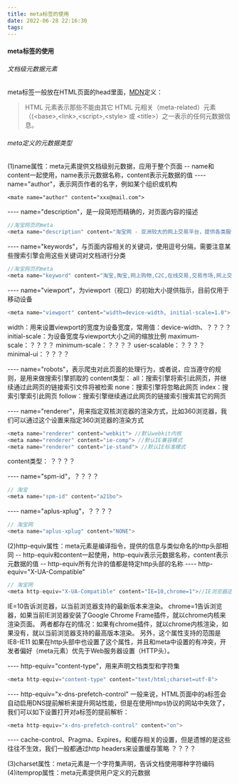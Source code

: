 ```yaml
---
title: meta标签的使用
date: 2022-06-28 22:16:30
tags:
---
```


#### meta标签的使用

###### <meta>文档级元数据元素
meta标签一般放在HTML页面的head里面，[MDN](https://developer.mozilla.org/zh-CN/docs/Web/HTML/Element/meta)定义：
>HTML <meta> 元素表示那些不能由其它 HTML 元相关（meta-related）元素（(\<base\>,\<link\>,\<script\>,\<style\> 或 \<title\>）之一表示的任何元数据信息。

<!-- more -->
###### meta定义的元数据类型
(1)name属性：meta元素提供文档级别元数据，应用于整个页面
-- name和content一起使用，name表示元数据名称，content表示元数据的值
---- name="author"，表示网页作者的名字，例如某个组织或机构
```
<mate name="author" content="xxx@mail.com">
```

---- name="description"，是一段简短而精确的，对页面内容的描述
```javascript
//淘宝网页的meta
<meta name="description" content="淘宝网 - 亚洲较大的网上交易平台，提供各类服饰、美容、家居、数码、话费/点卡充值… 数亿优质商品，同时提供担保交易(先收货后付款)等安全交易保障服务，并由商家提供退货承诺、破损补寄等消费者保障服务，让你安心享受网上购物乐趣！">
```

---- name="keywords"，与页面内容相关的关键词，使用逗号分隔，需要注意某些搜索引擎会用这些关键词对文档进行分类
```javascript
//淘宝网页的meta
<meta name="keyword" content="淘宝,掏宝,网上购物,C2C,在线交易,交易市场,网上交易,交易市场,网上买,网上卖,购物网站,团购,网上贸易,安全购物,电子商务,放心买,供应,买卖信息,网店,一口价,拍卖,网上开店,网络购物,打折,免费开店,网购,频道,店铺">
```

---- name="viewport"，为viewport（视口）的初始大小提供指示，目前仅用于移动设备
```javascript
<meta name="viewport" content="width=device-width, initial-scale=1.0">
```
width：用来设置viewport的宽度为设备宽度，常用值：device-width、？？？？
initial-scale：为设备宽度与viewport大小之间的缩放比例
maximum-scale：？？？？
minimum-scale：？？？？
user-scalable：？？？？
minimal-ui：？？？？

---- name="robots"，表示爬虫对此页面的处理行为，或者说，应当遵守的规则，是用来做搜索引擎抓取的
content类型：
all：搜索引擎将索引此网页，并继续通过此网页的链接索引文件将被检索
none：搜索引擎将忽略此网页
index：搜索引擎索引此网页
follow：搜索引擎继续通过此网页的链接索引搜索其它的网页

---- name="renderer"，用来指定双核浏览器的渲染方式，比如360浏览器，我们可以通过这个设置来指定360浏览器的渲染方式
```javascript
<meta name="renderer" content="webkit"> //默认webkit内核
<meta name="renderer" content="ie-comp"> //默认IE兼容模式
<meta name="renderer" content="ie-stand"> //默认IE标准模式
```
content类型：
？？？？

---- name="spm-id"，？？？？
```javascript
// 淘宝
<meta name="spm-id" content="a21bo">
```
---- name="aplus-xplug"，？？？？
```javascript
// 淘宝网
<meta name="aplus-xplug" content="NONE">
```


(2)http-equiv属性：meta元素是编译指令，提供的信息与类似命名的http头部相同
-- http-equiv和content一起使用，http-equiv表示元数据名称，content表示元数据的值
-- http-equiv所有允许的值都是特定http头部的名称
---- http-equiv="X-UA-Compatible"
```javascript
// 淘宝网
<meta http-equiv="X-UA-Compatible" content="IE=10,chrome=1">//IE浏览器适配
```
IE=10告诉浏览器，以当前浏览器支持的最新版本来渲染。
chrome=1告诉浏览器，如果当前IE浏览器安装了Google Chrome Frame插件，就以chrome内核来渲染页面。
两者都存在的情况：如果有chrome插件，就以chrome内核渲染，如果没有，就以当前浏览器支持的最高版本渲染。
另外，这个属性支持的范围是IE8-IE11
如果在http头部中也设置了这个属性，并且和meta中设置的有冲突，开发者偏好（meta元素）优先于Web服务器设置（HTTP头）。

---- http-equiv="content-type"，用来声明文档类型和字符集
```javascript
<meta http-equiv="content-type" content="text/html;charset=utf-8">
```

---- http-equiv="x-dns-prefetch-control"
一般来说，HTML页面中的a标签会自动启用DNS提前解析来提升网站性能，但是在使用https协议的网站中失效了，我们可以如下设置打开对a标签的提前解析：
```javascript
<meta http-equiv="x-dns-prefetch-control" content="on">
```

---- cache-control、Pragma、Expires，和缓存相关的设置，但是遗憾的是这些往往不生效，我们一般都通过http headers来设置缓存策略  ？？？？

(3)charset属性：meta元素是一个字符集声明，告诉文档使用哪种字符编码
(4)itemprop属性：meta元素提供用户定义的元数据